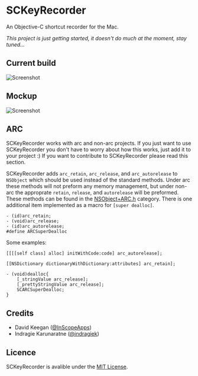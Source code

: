 # SCKeyRecorder

An Objective-C shortcut recorder for the Mac.

*This project is just getting started, it doesn't do much at the moment, stay tuned...*


## Current build

![Screenshot](https://github.com/InScopeApps/SCKeyRecorder/raw/master/screenshot.png)


## Mockup

![Screenshot](https://github.com/InScopeApps/SCKeyRecorder/raw/master/mockup.png)


## ARC

SCKeyRecorder works with arc and non-arc projects. If you just want to use SCKeyRecorder
you don't have to worry about how this works, just add it to your project :) If you want to contribute
to SCKeyRecorder please read this section.

SCKeyRecorder adds `arc_retain`, `arc_release`, and `arc_autorelease` to `NSObject` which should be used instead
of the standard methods. Under arc these methods will not preform any memory management, but under non-arc the
approprate `retain`, `release`, and `autorelease` will be preformed. These methods can be found in the
[NSObject+ARC.h](https://github.com/InScopeApps/SCKeyRecorder/blob/master/SCKeyRecorder/NSObject+ARC.h) category.
There is one additional item implemented as a macro for `[super dealloc]`.

    - (id)arc_retain;
    - (void)arc_release;
    - (id)arc_autorelease;
    #define ARCSuperDealloc

Some examples:

    [[[[self class] alloc] initWithCode:code] arc_autorelease];

    [[NSDictionary dictionaryWithDictionary:attributes] arc_retain];

    - (void)dealloc{
        [_stringValue arc_release];
        [_prettyStringValue arc_release];
        SCARCSuperDealloc;
    }


## Credits

- David Keegan ([@InScopeApps](https://github.com/inscopeapps))
- Indragie Karunaratne ([@indragiek](https://github.com/indragiek))


## Licence

SCKeyRecorder is avalible under the [MIT License](https://github.com/InScopeApps/SCKeyRecorder/blob/master/LICENSE).

